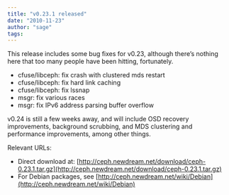 ```yaml
---
title: "v0.23.1 released"
date: "2010-11-23"
author: "sage"
tags: 
---
```


This release includes some bug fixes for v0.23, although there’s nothing here that too many people have been hitting, fortunately.

- cfuse/libceph: fix crash with clustered mds restart
- cfuse/libceph: fix hard link caching
- cfuse/libceph: fix lssnap
- msgr: fix various races
- msgr: fix IPv6 address parsing buffer overflow

v0.24 is still a few weeks away, and will include OSD recovery improvements, background scrubbing, and MDS clustering and performance improvements, among other things.

Relevant URLs:

- Direct download at: [http://ceph.newdream.net/download/ceph-0.23.1.tar.gz](http://ceph.newdream.net/download/ceph-0.23.1.tar.gz)
- For Debian packages, see [http://ceph.newdream.net/wiki/Debian](http://ceph.newdream.net/wiki/Debian)

